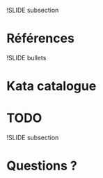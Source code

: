 ﻿!SLIDE subsection
# Références

!SLIDE bullets
# Kata catalogue
# TODO

!SLIDE subsection
# Questions ?
